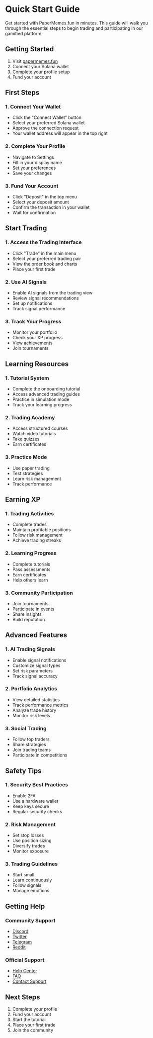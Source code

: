 # Quick Start Guide

Get started with PaperMemes.fun in minutes. This guide will walk you through the essential steps to begin trading and participating in our gamified platform.

## Getting Started

1. Visit [papermemes.fun](https://papermemes.fun)
2. Connect your Solana wallet
3. Complete your profile setup
4. Fund your account

## First Steps

### 1. Connect Your Wallet
- Click the "Connect Wallet" button
- Select your preferred Solana wallet
- Approve the connection request
- Your wallet address will appear in the top right

### 2. Complete Your Profile
- Navigate to Settings
- Fill in your display name
- Set your preferences
- Save your changes

### 3. Fund Your Account
- Click "Deposit" in the top menu
- Select your deposit amount
- Confirm the transaction in your wallet
- Wait for confirmation

## Start Trading

### 1. Access the Trading Interface
- Click "Trade" in the main menu
- Select your preferred trading pair
- View the order book and charts
- Place your first trade

### 2. Use AI Signals
- Enable AI signals from the trading view
- Review signal recommendations
- Set up notifications
- Track signal performance

### 3. Track Your Progress
- Monitor your portfolio
- Check your XP progress
- View achievements
- Join tournaments

## Learning Resources

### 1. Tutorial System
- Complete the onboarding tutorial
- Access advanced trading guides
- Practice in simulation mode
- Track your learning progress

### 2. Trading Academy
- Access structured courses
- Watch video tutorials
- Take quizzes
- Earn certificates

### 3. Practice Mode
- Use paper trading
- Test strategies
- Learn risk management
- Track performance

## Earning XP

### 1. Trading Activities
- Complete trades
- Maintain profitable positions
- Follow risk management
- Achieve trading streaks

### 2. Learning Progress
- Complete tutorials
- Pass assessments
- Earn certificates
- Help others learn

### 3. Community Participation
- Join tournaments
- Participate in events
- Share insights
- Build reputation

## Advanced Features

### 1. AI Trading Signals
- Enable signal notifications
- Customize signal types
- Set risk parameters
- Track signal accuracy

### 2. Portfolio Analytics
- View detailed statistics
- Track performance metrics
- Analyze trade history
- Monitor risk levels

### 3. Social Trading
- Follow top traders
- Share strategies
- Join trading teams
- Participate in competitions

## Safety Tips

### 1. Security Best Practices
- Enable 2FA
- Use a hardware wallet
- Keep keys secure
- Regular security checks

### 2. Risk Management
- Set stop losses
- Use position sizing
- Diversify trades
- Monitor exposure

### 3. Trading Guidelines
- Start small
- Learn continuously
- Follow signals
- Manage emotions

## Getting Help

### Community Support
- [Discord](https://discord.gg/papermemes)
- [Twitter](https://twitter.com/papermemes)
- [Telegram](https://t.me/papermemes)
- [Reddit](https://reddit.com/r/papermemes)

### Official Support
- [Help Center](https://help.papermemes.fun)
- [FAQ](https://papermemes.fun/faq)
- [Contact Support](https://support.papermemes.fun)

## Next Steps

1. Complete your profile
2. Fund your account
3. Start the tutorial
4. Place your first trade
5. Join the community 